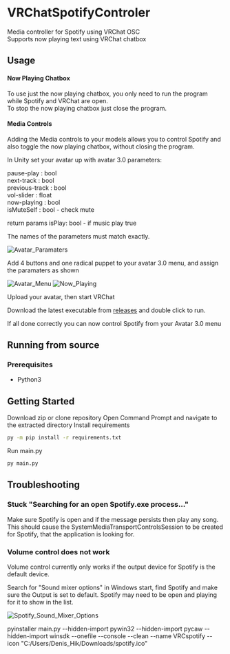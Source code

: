 # VRChatSpotifyControler

Media controller for Spotify using VRChat OSC  
Supports now playing text using VRChat chatbox

## Usage

#### Now Playing Chatbox

To use just the now playing chatbox, you only need to run the program while Spotify and VRChat are open.  
To stop the now playing chatbox just close the program.

#### Media Controls

Adding the Media controls to your models allows you to control Spotify and also toggle the now playing chatbox, without closing the program.  

In Unity set your avatar up with avatar 3.0 parameters:

  pause-play : bool  
  next-track : bool  
  previous-track : bool  
  vol-slider : float  
  now-playing : bool  
  isMuteSelf : bool - check mute

  return params
  isPlay: bool - if music play true 
  

The names of the parameters must match exactly.

![Avatar_Paramaters](https://user-images.githubusercontent.com/21070138/189288415-bca94324-bd49-4020-975e-eef277fbdb60.png)

Add 4 buttons and one radical puppet to your avatar 3.0 menu, and assign the paramaters as shown

![Avatar_Menu](https://user-images.githubusercontent.com/21070138/157578170-08f8be5e-4c48-43cb-8169-55da703bac62.png)
![Now_Playing](https://user-images.githubusercontent.com/21070138/189288499-d209634c-5183-403f-ba60-3fcff7904571.png)

Upload your avatar, then start VRChat

Download the latest executable from [releases](https://github.com/Jakhaxz/VRChatSpotifyControler/releases) and double click to run.

If all done correctly you can now control Spotify from your Avatar 3.0 menu

## Running from source

### Prerequisites
- Python3

## Getting Started

Download zip or clone repository
Open Command Prompt and navigate to the extracted directory
Install requirements
  ```bash
  py -m pip install -r requirements.txt
  ```
Run main.py
  ```bash
  py main.py
  ```

## Troubleshooting

### Stuck "Searching for an open Spotify.exe process..."

Make sure Spotify is open and if the message persists then play any song.
This should cause the SystemMediaTransportControlsSession to be created for Spotify, that the application is looking for.

### Volume control does not work

Volume control currently only works if the output device for Spotify is the default device.

Search for "Sound mixer options" in Windows start, find Spotify and make sure the Output is set to default. Spotify may need to be open and playing for it to show in the list.

![Spotify_Sound_Mixer_Options](https://user-images.githubusercontent.com/21070138/193977233-02f91a50-6e4a-4fe9-9b4c-84d13a9ca918.png)

pyinstaller main.py --hidden-import pywin32 --hidden-import pycaw --hidden-import winsdk --onefile --console --clean --name VRCspotify --icon "C:/Users/Denis_Hik/Downloads/spotify.ico"

